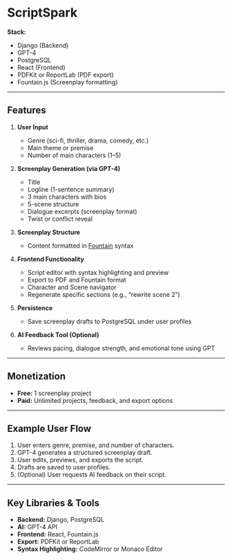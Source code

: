 # ScriptSpark

**Stack:**  
- Django (Backend)  
- GPT-4  
- PostgreSQL  
- React (Frontend)  
- PDFKit or ReportLab (PDF export)  
- Fountain.js (Screenplay formatting)

---

## Features

1. **User Input**
    - Genre (sci-fi, thriller, drama, comedy, etc.)
    - Main theme or premise
    - Number of main characters (1–5)

2. **Screenplay Generation (via GPT-4)**
    - Title
    - Logline (1-sentence summary)
    - 3 main characters with bios
    - 5-scene structure
    - Dialogue excerpts (screenplay format)
    - Twist or conflict reveal

3. **Screenplay Structure**
    - Content formatted in [Fountain](https://fountain.io/) syntax

4. **Frontend Functionality**
    - Script editor with syntax highlighting and preview
    - Export to PDF and Fountain format
    - Character and Scene navigator
    - Regenerate specific sections (e.g., “rewrite scene 2”)

5. **Persistence**
    - Save screenplay drafts to PostgreSQL under user profiles

6. **AI Feedback Tool (Optional)**
    - Reviews pacing, dialogue strength, and emotional tone using GPT

---

## Monetization

- **Free:** 1 screenplay project
- **Paid:** Unlimited projects, feedback, and export options

---

## Example User Flow

1. User enters genre, premise, and number of characters.
2. GPT-4 generates a structured screenplay draft.
3. User edits, previews, and exports the script.
4. Drafts are saved to user profiles.
5. (Optional) User requests AI feedback on their script.

---

## Key Libraries & Tools

- **Backend:** Django, PostgreSQL
- **AI:** GPT-4 API
- **Frontend:** React, Fountain.js
- **Export:** PDFKit or ReportLab
- **Syntax Highlighting:** CodeMirror or Monaco Editor
